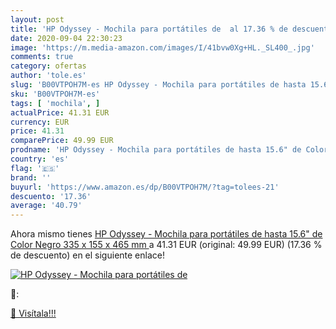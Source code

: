 ```yaml
---
layout: post
title: 'HP Odyssey - Mochila para portátiles de  al 17.36 % de descuento'
date: 2020-09-04 22:30:23
image: 'https://m.media-amazon.com/images/I/41bvw0Xg+HL._SL400_.jpg'
comments: true
category: ofertas
author: 'tole.es'
slug: 'B00VTPOH7M-es HP Odyssey - Mochila para portátiles de hasta 15.6" de...'
sku: 'B00VTPOH7M-es'
tags: [ 'mochila', ]
actualPrice: 41.31 EUR
currency: EUR
price: 41.31
comparePrice: 49.99 EUR
prodname: 'HP Odyssey - Mochila para portátiles de hasta 15.6" de Color Negro  335 x 155 x 465 mm '
country: 'es'
flag: '🇪🇸'
brand: ''
buyurl: 'https://www.amazon.es/dp/B00VTPOH7M/?tag=tolees-21'
descuento: '17.36'
average: '40.79'
---
```


Ahora mismo tienes [HP Odyssey - Mochila para portátiles de hasta 15.6" de Color Negro  335 x 155 x 465 mm ](https://www.amazon.es/dp/B00VTPOH7M/?tag=tolees-21) a 41.31 EUR (original: 49.99 EUR) (17.36 %  de descuento) en el siguiente enlace!

[![HP Odyssey - Mochila para portátiles de ](https://m.media-amazon.com/images/I/41bvw0Xg+HL._SL400_.jpg)](https://www.amazon.es/dp/B00VTPOH7M/?tag=tolees-21)

🔎:


[🛒 Visítala!!!](https://www.amazon.es/dp/B00VTPOH7M/?tag=tolees-21)
